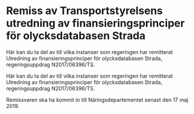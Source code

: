 # Remiss av Transportstyrelsens utredning av finansieringsprinciper för olycksdatabasen Strada

Här kan du ta del av till vilka instanser som regeringen har remitterat Utredning av finansieringsprinciper för olycksdatabasen Strada, regeringsuppdrag N2017/06396/TS.

Här kan du ta del av till vilka instanser som regeringen har remitterat Utredning av finansieringsprinciper för olycksdatabasen Strada, regeringsuppdrag N2017/06396/TS.

Remissvaren ska ha kommit in till Näringsdepartementet senast den 17 maj 2019.
